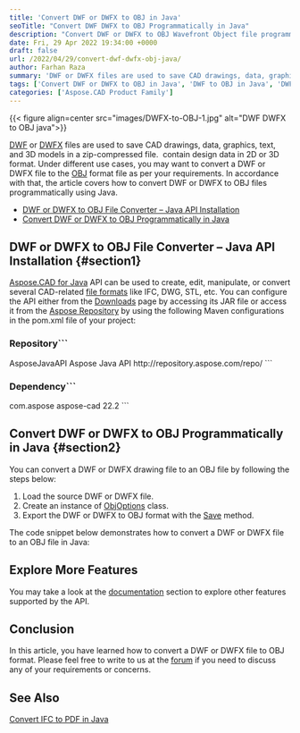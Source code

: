 ```yaml
---
title: 'Convert DWF or DWFX to OBJ in Java'
seoTitle: "Convert DWF DWFX to OBJ Programmatically in Java"
description: "Convert DWF or DWFX to OBJ Wavefront Object file programmatically in Java. Export the design web format to three dimensional object file."
date: Fri, 29 Apr 2022 19:34:00 +0000
draft: false
url: /2022/04/29/convert-dwf-dwfx-obj-java/
author: Farhan Raza
summary: 'DWF or DWFX files are used to save CAD drawings, data, graphics, text, and 3D models in a zip-compressed file. contain design data in 2D or 3D format. Under different use cases, you may want to convert a DWF or DWFX file to the OBJ format file as per your requirements. In accordance with that, the article covers how to **convert DWF or DWFX to OBJ files programmatically using Java.**'
tags: ['Convert DWF or DWFX to OBJ in Java', 'DWF to OBJ in Java', 'DWFX to OBJ in Java']
categories: ['Aspose.CAD Product Family']
---
```




{{< figure align=center src="images/DWFX-to-OBJ-1.jpg" alt="DWF DWFX to OBJ java">}}


[DWF][1] or [DWFX][2] files are used to save CAD drawings, data, graphics, text, and 3D models in a zip-compressed file.  contain design data in 2D or 3D format. Under different use cases, you may want to convert a DWF or DWFX file to the [OBJ][3] format file as per your requirements. In accordance with that, the article covers how to convert DWF or DWFX to OBJ files programmatically using Java.

*   [DWF or DWFX to OBJ File Converter – Java API Installation][4]
*   [Convert DWF or DWFX to OBJ Programmatically in Java][5]

## DWF or DWFX to OBJ File Converter – Java API Installation {#section1}

[Aspose.CAD for Java][6] API can be used to create, edit, manipulate, or convert several CAD-related [file formats][7] like IFC, DWG, STL, etc. You can configure the API either from the [Downloads][8] page by accessing its JAR file or access it from the [Aspose Repository][9] by using the following Maven configurations in the pom.xml file of your project:

### Repository```
<repositories>
    <repository>
        <id>AsposeJavaAPI</id>
        <name>Aspose Java API</name>
        <url>http://repository.aspose.com/repo/</url>
    </repository>
</repositories>
```

### Dependency```
 <dependencies>
    <dependency>
        <groupId>com.aspose</groupId>
        <artifactId>aspose-cad</artifactId>
        <version>22.2</version>        
   </dependency>
</dependencies>
```

## Convert DWF or DWFX to OBJ Programmatically in Java {#section2}

You can convert a DWF or DWFX drawing file to an OBJ file by following the steps below:

1.  Load the source DWF or DWFX file.
2.  Create an instance of [ObjOptions][10] class.
3.  Export the DWF or DWFX to OBJ format with the [Save][11] method.

The code snippet below demonstrates how to convert a DWF or DWFX file to an OBJ file in Java:



## Explore More Features

You may take a look at the [documentation][12] section to explore other features supported by the API.

## Conclusion

In this article, you have learned how to convert a DWF or DWFX file to OBJ format. Please feel free to write to us at the [forum][13] if you need to discuss any of your requirements or concerns.

## See Also

[Convert IFC to PDF in Java][14]




[1]: https://docs.fileformat.com/cad/dwf/
[2]: https://docs.fileformat.com/cad/dwfx/
[3]: https://docs.fileformat.com/3d/obj/
[4]: #section1
[5]: #section2
[6]: https://products.aspose.com/cad/java
[7]: https://docs.aspose.com/cad/java/supported-file-formats/
[8]: https://downloads.aspose.com/cad/java
[9]: https://repository.aspose.com/webapp/#/artifacts/browse/tree/General/repo/com/aspose/aspose-cad
[10]: https://apireference.aspose.com/cad/java/com.aspose.cad.imageoptions/ObjOptions
[11]: https://apireference.aspose.com/cad/java/com.aspose.cad/Image#save-java.lang.String-com.aspose.cad.ImageOptionsBase-
[12]: https://docs.aspose.com/cad/net/
[13]: https://forum.aspose.com/c/cad
[14]: https://blog.aspose.com/2022/03/14/convert-ifc-to-pdf-java/




